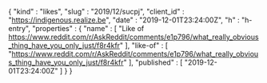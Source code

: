 {
  "kind" : "likes",
  "slug" : "2019/12/sucpj",
  "client_id" : "https://indigenous.realize.be",
  "date" : "2019-12-01T23:24:00Z",
  "h" : "h-entry",
  "properties" : {
    "name" : [ "Like of https://www.reddit.com/r/AskReddit/comments/e1p796/what_really_obvious_thing_have_you_only_just/f8r4kfr" ],
    "like-of" : [ "https://www.reddit.com/r/AskReddit/comments/e1p796/what_really_obvious_thing_have_you_only_just/f8r4kfr" ],
    "published" : [ "2019-12-01T23:24:00Z" ]
  }
}
